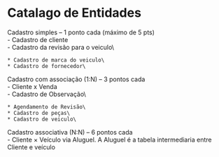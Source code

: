 # Catalago de Entidades

Cadastro simples – 1 ponto cada (máximo de 5 pts)\
	- Cadastro de cliente\
	- Cadastro da revisão para o veiculo\
	
	* Cadastro de marca do veiculo\
	* Cadastro de fornecedor\

Cadastro com associação (1:N) – 3 pontos cada\
	- Cliente x Venda\
	- Cadastro de Observação\

	* Agendamento de Revisão\
	* Cadastro de peças\
	* Cadastro de veiculo\

Cadastro associativa (N:N) – 6 pontos cada\
	- Cliente × Veículo via Aluguel. A Aluguel é a tabela intermediaria entre Cliente e veículo

